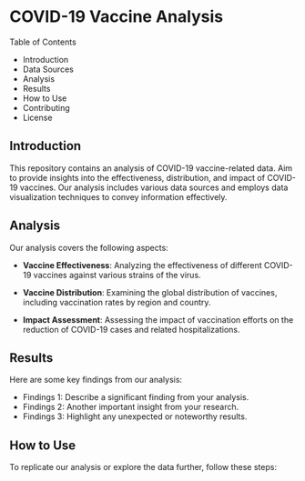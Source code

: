 # COVID-19 Vaccine Analysis

Table of Contents

- Introduction
- Data Sources
- Analysis
- Results
- How to Use
- Contributing
- License

## Introduction

This repository contains an analysis of COVID-19 vaccine-related data. Aim to provide insights into the effectiveness, distribution, and impact of COVID-19 vaccines. Our analysis includes various data sources and employs data visualization techniques to convey information effectively.


## Analysis

Our analysis covers the following aspects:

- **Vaccine Effectiveness**: Analyzing the effectiveness of different COVID-19 vaccines against various strains of the virus.

- **Vaccine Distribution**: Examining the global distribution of vaccines, including vaccination rates by region and country.

- **Impact Assessment**: Assessing the impact of vaccination efforts on the reduction of COVID-19 cases and related hospitalizations.

## Results

Here are some key findings from our analysis:

- Findings 1: Describe a significant finding from your analysis.
- Findings 2: Another important insight from your research.
- Findings 3: Highlight any unexpected or noteworthy results.

## How to Use

To replicate our analysis or explore the data further, follow these steps:
